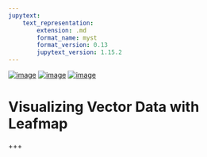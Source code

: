 ```yaml
---
jupytext:
    text_representation:
        extension: .md
        format_name: myst
        format_version: 0.13
        jupytext_version: 1.15.2
---
```


[![image](https://studiolab.sagemaker.aws/studiolab.svg)](https://studiolab.sagemaker.aws/import/github/opengeos/geoai/blob/main/examples/dataviz/vector_viz.ipynb)
[![image](https://img.shields.io/badge/Open-Planetary%20Computer-black?style=flat&logo=microsoft)](https://pccompute.westeurope.cloudapp.azure.com/compute/hub/user-redirect/git-pull?repo=https://github.com/opengeos/geoai&urlpath=lab/tree/geoai/examples/dataviz/vector_viz.ipynb&branch=main)
[![image](https://colab.research.google.com/assets/colab-badge.svg)](https://githubtocolab.com/opengeos/geoai/blob/main/examples/dataviz/vector_viz.ipynb)

# Visualizing Vector Data with Leafmap

+++
